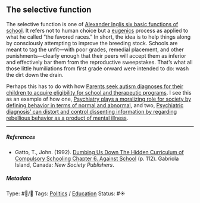 ## The selective function

The selective function is one of [Alexander Inglis six basic functions of school](Alexander%20Inglis%20six%20basic%20functions%20of%20school.md). It refers not to human choice but a [eugenics](Eugenics.md) process as applied to what he called “the favored races.” In short, the idea is to help things along by consciously attempting to improve the breeding stock. Schools are meant to tag the unfit—with poor grades, remedial placement, and other punishments—clearly enough that their peers will accept them as inferior and effectively bar them from the reproductive sweepstakes. That’s what all those little humiliations from first grade onward were intended to do: wash the dirt down the drain. 

Perhaps this has to do with how [Parents seek autism diagnoses for their children to acquire eligibility for school and therapeutic programs](Parents%20seek%20autism%20diagnoses%20for%20their%20children%20to%20acquire%20eligibility%20for%20school%20and%20therapeutic%20programs.md). I see this as an example of how one, [Psychiatry plays a moralizing role for society by defining behavior in terms of normal and abnormal](Psychiatry%20plays%20a%20moralizing%20role%20for%20society%20by%20defining%20behavior%20in%20terms%20of%20normal%20and%20abnormal.md), and two, [Psychiatric diagnosis’ can distort and control dissenting information by regarding rebellious behavior as a product of mental illness](Psychiatric%20diagnosis%E2%80%99%20can%20distort%20and%20control%20dissenting%20information%20by%20regarding%20rebellious%20behavior%20as%20a%20product%20of%20mental%20illness.md).

---

##### References

* Gatto, T., John. (1992). [Dumbing Us Down The Hidden Curriculum of Compulsory Schooling Chapter 6. Against School](Dumbing%20Us%20Down%20The%20Hidden%20Curriculum%20of%20Compulsory%20Schooling%20Chapter%206.%20Against%20School.md) (p. 112). Gabriola Island, Canada: *New Society Publishers*. 

##### Metadata

Type: #🔵/🔵 
Tags: [Politics](Politics.md) / [Education]()
Status: #☀️ 
